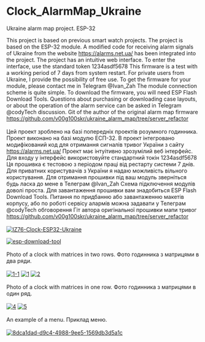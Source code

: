 # Clock_AlarmMap_Ukraine
Ukraine alarm map project. ESP-32

This project is based on previous smart watch projects.
The project is based on the ESP-32 module.
A modified code for receiving alarm signals of Ukraine from the website https://alarms.net.ua/ has been integrated into the project.
The project has an intuitive web interface.
To enter the interface, use the standard token 1234asdf5678
This firmware is a test with a working period of 7 days from system restart. For private users from Ukraine, I provide the possibility of free use. To get the firmware for your module, please contact me in Telegram @Ivan_Zah
The module connection scheme is quite simple. To download the firmware, you will need ESP Flash Download Tools.
Questions about purchasing or downloading case layouts, or about the operation of the alarm service can be asked in Telegram @codyTech discussion.
Git of the author of the original alarm map firmware https://github.com/v00g100skr/ukraine_alarm_map/tree/server_refactor
<br>
<br>
Цей проект зроблено на базі попередніх проектів розумного годинника. 
Проект виконано на базі модулю ЕСП-32. 
В проект інтегровано модифікований код для отримання сигналів тривог України з сайту https://alarms.net.ua/
Проект має інтуітивно зрозумілий веб інтерфейс.
Для входу у інтерфейс використовуйте стандартний токін  1234asdf5678 
Ця прошивка є тестовою з періодом праці від рестарту системи 7 днів. Для приватних користувачів з України я надаю можливість вільного користування. Для отримання прошивки під ваш модуль зверніться будь ласка до мене в Телеграм @Ivan_Zah
Схема підключення модулів доволі проста. Для завантаження прошивки вам знадобиться ESP Flash Download Tools.
Питання по придбанню або завантаженню макетів корпусу, або по роботі сервісу алармів можна задавати у Телеграм @codyTech обговорення
Гіт автора оригінальної прошивки мапи тривог https://github.com/v00g100skr/ukraine_alarm_map/tree/server_refactor
<br>
<br>
<a href="https://ibb.co/3YcTJqT"><img src="https://i.ibb.co/G3RdhLd/IZ76-Clock-ESP32-Ukraine.jpg" alt="IZ76-Clock-ESP32-Ukraine" border="0"></a>

<a href="https://ibb.co/X5fb252"><img src="https://i.ibb.co/s1p2m1m/esp-download-tool.jpg" alt="esp-download-tool" border="0"></a>
<br>
<br>
Photo of a clock with matrices in two rows.
Фото годинника з матрицями в два ряди.
<br>
<br>
<a href="https://ibb.co/KLJs1Dx"><img src="https://i.ibb.co/KLJs1Dx/1-1.jpg" alt="1-1" border="0"></a>
<a href="https://ibb.co/mckffg8"><img src="https://i.ibb.co/mckffg8/1.jpg" alt="1" border="0"></a>
<a href="https://ibb.co/g9ffhgF"><img src="https://i.ibb.co/g9ffhgF/2.jpg" alt="2" border="0"></a>
<br>
<br>
Photo of a clock with matrices in one row.
Фото годинника з матрицями в один ряд.
<br>
<br>
<a href="https://ibb.co/ydsv78h"><img src="https://i.ibb.co/ydsv78h/4.jpg" alt="4" border="0"></a>
<a href="https://ibb.co/WWtFTwC"><img src="https://i.ibb.co/WWtFTwC/5.jpg" alt="5" border="0"></a>
<br>
<br>
An example of a menu.
Приклад меню.
<br>
<br>
<a href="https://ibb.co/dLG0gxJ"><img src="https://i.ibb.co/RBzpyd4/8dca1dad-d9c4-4988-9ee5-1569db3d5a1c.jpg" alt="8dca1dad-d9c4-4988-9ee5-1569db3d5a1c" border="0"></a>
